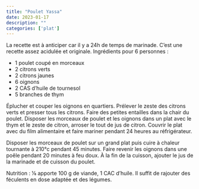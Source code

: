 ```yaml
---
title: "Poulet Yassa"
date: 2023-01-17
description: ""
categories: ['plat']
---
```

La recette est à anticiper car il y a 24h de temps de marinade. C’est une recette assez
acidulée et originale.
Ingrédients pour 6 personnes :
- 1 poulet coupé en morceaux
- 2 citrons verts
- 2 citrons jaunes
- 6 oignons
- 2 CAS d’huile de tournesol
- 5 branches de thym

Éplucher et couper les oignons en quartiers.
Prélever le zeste des citrons verts et presser tous les citrons.
Faire des petites entailles dans la chair du poulet.
Disposer les morceaux de poulet et les oignons dans un plat avec le thym et le zeste de
citron, arroser le tout de jus de citron.
Couvrir le plat avec du film alimentaire et faire mariner pendant 24 heures au réfrigérateur.

Disposer les morceaux de poulet sur un grand plat puis cuire à chaleur tournante à 210°c
pendant 45 minutes.
Faire revenir les oignons dans une poêle pendant 20 minutes à feu doux.
À la fin de la cuisson, ajouter le jus de la marinade et de cuisson du poulet.

Nutrition : 1⁄6 apporte 100 g de viande, 1 CAC d’huile. Il suffit de rajouter des féculents en
dose adaptée et des légumes.